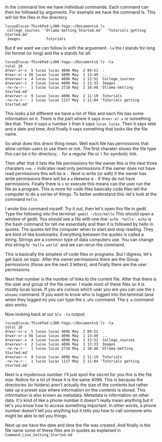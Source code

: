 In the command line we have individual commands. Each command can then be followed by arguments. For example we have the command ls. This will list the files in the directory. 
```
lucas@lucas-ThinkPad-L380-Yoga:~/Documents$ ls
 College_courses  'Ollama Getting Started.md'  'Tutorials getting Started.md'
 Images            Tutorials
```

But if we want we can follow ls with the arguement `-la` the l stands for long list format (or long) and the a stands for all:
```
lucas@lucas-ThinkPad-L380-Yoga:~/Documents$ ls -la
total 28
drwxr-xr-x  5 lucas lucas 4096 May  2 09:51  .
drwxr-xr-x 56 lucas lucas 4096 May  1 13:49  ..
drwxrwxr-x  4 lucas lucas 4096 May  1 13:52  College_courses
drwxrwxr-x  2 lucas lucas 4096 May  1 13:33  Images
-rw-rw-r--  1 lucas lucas 2710 May  2 10:48 'Ollama Getting Started.md'
drwxrwxr-x  9 lucas lucas 4096 May  2 11:19  Tutorials
-rw-rw-r--  1 lucas lucas 1117 May  2 11:04 'Tutorials getting Started.md'
```

This looks a bit different we have a list of files and each file has some information on it. There is the part where it says `drwxr-xr-x` or something like that. Then it says a number `5` then it says `lucas lucas`. Then it says `4096` and a date and time; And finally it says something that looks like the file name. 

So what does this drwxr thing mean. Well each file has permissions that allow certian users to use them or not. The first charater shows the file type this can be `d` for directory; `-` for a regular file or `l` for symbolic link.

Then after that it lists the file permissions for the owner this is the next three charaters `rwx`. `r` indicates read only permissions if the owner does not have read permissions this will be a `-`. Next is write (or edit) if the owner has write permissions there will be a `w` likewise a `-` if they do not have permissions. Finally there is `x` or execute this means can the user run the file as a program. This is more for code files basically code files tell the computer to do a series of things.  To better understand this: let's look at the command `hello`.

I wrote this command myself. Try it out, then let's open this file in gedit. Type the following into the terminal:
`gedit ~/bin/hello`
This should open a window of gedit. You should see a file with one line: `echo 'hello'`. `echo` is the bash command for tell me essentially and then it is followed by hello in quotes. The quotes tell the computer when to start and stop reading. They are kind of like bookmarks. Everything between the quotes is called a string. Strings are a common type of data computers use. You can change this string to `'hello world'` and we can rerun the command.

This is basically the simplest of code files or programs. But I digress, let's get back on topic. After the owner permissions there are the Group permissions (those are the next 3 letters), and finally there are the user permissions.

Next that number is the number of links to the current file. After that there is the user and group of the file owner. I made most of these files so it is mostly lucas lucas. If you are curious which user you are you can use the ```$ whoami``` command. If you want to know who is logged into the terminal (and when they logged in) you can type the ```$ who``` command. The ```$ w``` command also works.

Now looking back at our ```$ls -la``` output:
```
lucas@lucas-ThinkPad-L380-Yoga:~/Documents$ ls -la
total 28
drwxr-xr-x  5 lucas lucas 4096 May  2 09:51  .
drwxr-xr-x 56 lucas lucas 4096 May  1 13:49  ..
drwxrwxr-x  4 lucas lucas 4096 May  1 13:52  College_courses
drwxrwxr-x  2 lucas lucas 4096 May  1 13:33  Images
-rw-rw-r--  1 lucas lucas 2710 May  2 10:48 'Ollama Getting Started.md'
drwxrwxr-x  9 lucas lucas 4096 May  2 11:19  Tutorials
-rw-rw-r--  1 lucas lucas 1117 May  2 11:04 'Tutorials getting Started.md'
```
Next is a mysterious number. I'll just spoil the secret for you this is the file size. Notice for a lot of these it is the same 4096. This is because the directories (or folders) aren't actually the size of the contents but rather take up a preset size where information on the contents is stored. This information is also known as metadata. Metadata is information on other data. It's kind of like a phone number it doesn't really mean anything but it let's you know how to access something important. In other words, a phone number doesn't tell you anything but it tells you how to call someone who might be able to tell you things.

Next up we have the date and time the file was created. And finally is the file name some of these files are in quotes as explained in ```Command_Line_Getting_Started.md```




